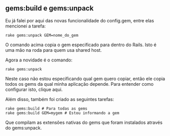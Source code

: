 ## gems:build e gems:unpack

Eu já falei por aqui das novas funcionalidade do config.gem, entre elas mencionei a tarefa:

	rake gems:unpack GEM=nome_do_gem

O comando acima copia o gem especificado para dentro do Rails. Isto é uma mão na roda para quem usa shared host.

Agora a novidade é o comando:

	rake gems:unpack

Neste caso não estou especificando qual gem quero copiar, então ele copia todos os gems da qual minha aplicação depende. Para entender como configurar isto, clique aqui.

Além disso, também foi criado as seguintes tarefas:

	rake gems:build # Para todas as gems
	rake gems:build GEM=mygem # Estou informando a gem

Que compilam as extensões nativas do gems que foram instalados através do gems:unpack.